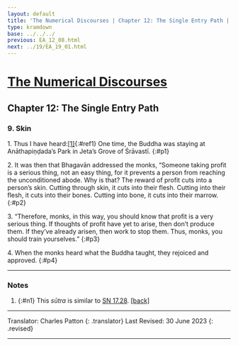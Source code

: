 ```yaml
---
layout: default
title: 'The Numerical Discourses | Chapter 12: The Single Entry Path | 9. Skin'
type: kramdown
base: ../../../
previous: EA_12_08.html
next: ../19/EA_19_01.html
---
```


# [The Numerical Discourses](../index.html)
## Chapter 12: The Single Entry Path
### 9. Skin

1\. Thus I have heard:[\[1\]](#n1){:#ref1} One time, the Buddha was staying at Anāthapiṇḍada’s Park in Jeta’s Grove of Śrāvastī.
{:#p1}

2\. It was then that Bhagavān addressed the monks, “Someone taking profit is a serious thing, not an easy thing, for it prevents a person from reaching the unconditioned abode. Why is that? The reward of profit cuts into a person’s skin. Cutting through skin, it cuts into their flesh. Cutting into their flesh, it cuts into their bones. Cutting into bone, it cuts into their marrow.
{:#p2}

3\. “Therefore, monks, in this way, you should know that profit is a very serious thing. If thoughts of profit have yet to arise, then don’t produce them. If they’ve already arisen, then work to stop them. Thus, monks, you should train yourselves.”
{:#p3}

4\. When the monks heard what the Buddha taught, they rejoiced and approved.
{:#p4}

---

### Notes

1. {:#n1} This <em>sūtra</em> is similar to <a href="https://suttacentral.net/sn17.28/en/sujato" target="_blank">SN 17.28</a>. [\[back\]](#ref1)

---

Translator: Charles Patton
{: .translator}
Last Revised: 30 June 2023
{: .revised}

---